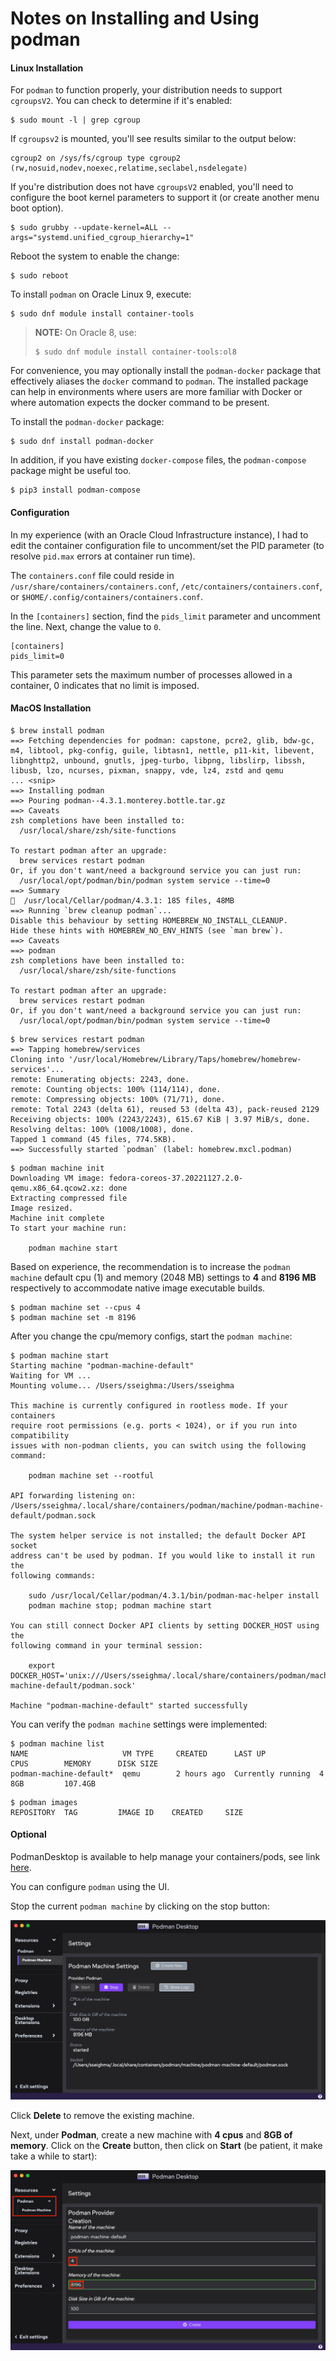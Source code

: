 
# Notes on Installing and Using podman

#### Linux Installation

For `podman` to function properly, your distribution needs to support `cgroupsV2`.  You can check to determine if it's enabled:

```
$ sudo mount -l | grep cgroup
```
If `cgroupsv2` is mounted, you'll see results similar to the output below:
```
cgroup2 on /sys/fs/cgroup type cgroup2 (rw,nosuid,nodev,noexec,relatime,seclabel,nsdelegate)
```

If you're distribution does not have `cgroupsV2` enabled, you'll need to configure the boot kernel parameters to support it (or create another menu boot option).

```
$ sudo grubby --update-kernel=ALL --args="systemd.unified_cgroup_hierarchy=1"
```

Reboot the system to enable the change:
```
$ sudo reboot
```

To install `podman` on Oracle Linux 9, execute:

```
$ sudo dnf module install container-tools
```

>**NOTE:** On Oracle 8, use:
>```
>$ sudo dnf module install container-tools:ol8

For convenience, you may optionally install the `podman-docker` package that effectively aliases the `docker` command to `podman`. The installed package can help in environments where users are more familiar with Docker or where automation expects the docker command to be present.

To install the `podman-docker` package:

```
$ sudo dnf install podman-docker
```

In addition, if you have existing `docker-compose` files, the `podman-compose` package might be useful too.

```
$ pip3 install podman-compose
```

#### Configuration

In my experience (with an Oracle Cloud Infrastructure instance), I had to edit the container configuration file to uncomment/set the PID parameter (to resolve `pid.max` errors at container run time).

The `containers.conf` file could reside in `/usr/share/containers/containers.conf`, `/etc/containers/containers.conf`, or `$HOME/.config/containers/containers.conf`.

In the `[containers]` section, find the `pids_limit` parameter and uncomment the line.  Next, change the value to `0`.

```
[containers]
pids_limit=0
```
This parameter sets the maximum number of processes allowed in a container, 0 indicates that no limit is imposed.

#### MacOS Installation

```
$ brew install podman
==> Fetching dependencies for podman: capstone, pcre2, glib, bdw-gc, m4, libtool, pkg-config, guile, libtasn1, nettle, p11-kit, libevent, libnghttp2, unbound, gnutls, jpeg-turbo, libpng, libslirp, libssh, libusb, lzo, ncurses, pixman, snappy, vde, lz4, zstd and qemu
... <snip>
==> Installing podman
==> Pouring podman--4.3.1.monterey.bottle.tar.gz
==> Caveats
zsh completions have been installed to:
  /usr/local/share/zsh/site-functions

To restart podman after an upgrade:
  brew services restart podman
Or, if you don't want/need a background service you can just run:
  /usr/local/opt/podman/bin/podman system service --time=0
==> Summary
🍺  /usr/local/Cellar/podman/4.3.1: 185 files, 48MB
==> Running `brew cleanup podman`...
Disable this behaviour by setting HOMEBREW_NO_INSTALL_CLEANUP.
Hide these hints with HOMEBREW_NO_ENV_HINTS (see `man brew`).
==> Caveats
==> podman
zsh completions have been installed to:
  /usr/local/share/zsh/site-functions

To restart podman after an upgrade:
  brew services restart podman
Or, if you don't want/need a background service you can just run:
  /usr/local/opt/podman/bin/podman system service --time=0
```


```
$ brew services restart podman
==> Tapping homebrew/services
Cloning into '/usr/local/Homebrew/Library/Taps/homebrew/homebrew-services'...
remote: Enumerating objects: 2243, done.
remote: Counting objects: 100% (114/114), done.
remote: Compressing objects: 100% (71/71), done.
remote: Total 2243 (delta 61), reused 53 (delta 43), pack-reused 2129
Receiving objects: 100% (2243/2243), 615.67 KiB | 3.97 MiB/s, done.
Resolving deltas: 100% (1008/1008), done.
Tapped 1 command (45 files, 774.5KB).
==> Successfully started `podman` (label: homebrew.mxcl.podman)
```

```
$ podman machine init
Downloading VM image: fedora-coreos-37.20221127.2.0-qemu.x86_64.qcow2.xz: done
Extracting compressed file
Image resized.
Machine init complete
To start your machine run:

	podman machine start
```

Based on experience, the recommendation is to increase the `podman machine` default cpu (1) and memory (2048 MB) settings to **4** and **8196 MB** respectively to accommodate native image executable builds.

```
$ podman machine set --cpus 4
$ podman machine set -m 8196
```
After you change the cpu/memory configs, start the `podman machine`:

```
$ podman machine start
Starting machine "podman-machine-default"
Waiting for VM ...
Mounting volume... /Users/sseighma:/Users/sseighma

This machine is currently configured in rootless mode. If your containers
require root permissions (e.g. ports < 1024), or if you run into compatibility
issues with non-podman clients, you can switch using the following command:

	podman machine set --rootful

API forwarding listening on: /Users/sseighma/.local/share/containers/podman/machine/podman-machine-default/podman.sock

The system helper service is not installed; the default Docker API socket
address can't be used by podman. If you would like to install it run the
following commands:

	sudo /usr/local/Cellar/podman/4.3.1/bin/podman-mac-helper install
	podman machine stop; podman machine start

You can still connect Docker API clients by setting DOCKER_HOST using the
following command in your terminal session:

	export DOCKER_HOST='unix:///Users/sseighma/.local/share/containers/podman/machine/podman-machine-default/podman.sock'
	
Machine "podman-machine-default" started successfully
```
You can verify the `podman machine` settings were implemented:

```
$ podman machine list
NAME                     VM TYPE     CREATED      LAST UP            CPUS        MEMORY      DISK SIZE
podman-machine-default*  qemu        2 hours ago  Currently running  4           8GB         107.4GB
```


```
$ podman images
REPOSITORY  TAG         IMAGE ID    CREATED     SIZE
```



#### Optional

PodmanDesktop is available to help manage your containers/pods, see link [here](https://podman-desktop.io/).

You can configure `podman` using the UI.

Stop the current `podman machine` by clicking on the stop button:

![](podman-desktop-2.png)

Click **Delete** to remove the existing machine.

Next, under **Podman**, create a new machine with **4 cpus** and **8GB of memory**.  Click on the **Create** button, then click on **Start** (be patient, it make take a while to start):

![](podman-desktop-3.png)